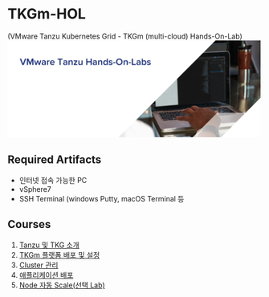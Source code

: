 # TKGm-HOL
 (VMware Tanzu Kubernetes Grid - TKGm (multi-cloud) Hands-On-Lab)
 ![](images/tanzu_hol_header_logo.png)

## Required Artifacts
* 인터넷 접속 가능한 PC
* vSphere7
* SSH Terminal (windows Putty, macOS Terminal 등

## Courses
1. [Tanzu 및 TKG 소개](tkgm/0.introduction/)
1. [TKGm 플랫폼 배포 및 설정](tkgm/1.TKGm-setting/)
1. [Cluster 관리](tkgm/2.cluster-management/)
1. [애플리케이션 배포](tkgm/3.application-deployment/)
1. [Node 자동 Scale(선택 Lab)](tkgm/node-autoscale/)
